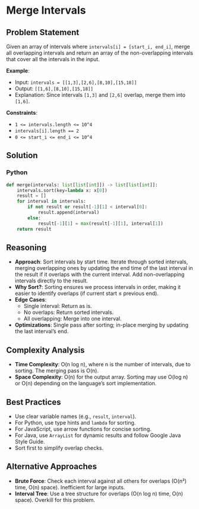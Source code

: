 # Merge Intervals

## Problem Statement
Given an array of intervals where `intervals[i] = [start_i, end_i]`, merge all overlapping intervals and return an array of the non-overlapping intervals that cover all the intervals in the input.

**Example**:
- Input: `intervals = [[1,3],[2,6],[8,10],[15,18]]`
- Output: `[[1,6],[8,10],[15,18]]`
- Explanation: Since intervals `[1,3]` and `[2,6]` overlap, merge them into `[1,6]`.

**Constraints**:
- `1 <= intervals.length <= 10^4`
- `intervals[i].length == 2`
- `0 <= start_i <= end_i <= 10^4`

## Solution

### Python
```python
def merge(intervals: list[list[int]]) -> list[list[int]]:
    intervals.sort(key=lambda x: x[0])
    result = []
    for interval in intervals:
        if not result or result[-1][1] < interval[0]:
            result.append(interval)
        else:
            result[-1][1] = max(result[-1][1], interval[1])
    return result
```

## Reasoning
- **Approach**: Sort intervals by start time. Iterate through sorted intervals, merging overlapping ones by updating the end time of the last interval in the result if it overlaps with the current interval. Add non-overlapping intervals directly to the result.
- **Why Sort?**: Sorting ensures we process intervals in order, making it easier to identify overlaps (if current start ≤ previous end).
- **Edge Cases**:
  - Single interval: Return as is.
  - No overlaps: Return sorted intervals.
  - All overlapping: Merge into one interval.
- **Optimizations**: Single pass after sorting; in-place merging by updating the last interval’s end.

## Complexity Analysis
- **Time Complexity**: O(n log n), where n is the number of intervals, due to sorting. The merging pass is O(n).
- **Space Complexity**: O(n) for the output array. Sorting may use O(log n) or O(n) depending on the language’s sort implementation.

## Best Practices
- Use clear variable names (e.g., `result`, `interval`).
- For Python, use type hints and `lambda` for sorting.
- For JavaScript, use arrow functions for concise sorting.
- For Java, use `ArrayList` for dynamic results and follow Google Java Style Guide.
- Sort first to simplify overlap checks.

## Alternative Approaches
- **Brute Force**: Check each interval against all others for overlaps (O(n²) time, O(n) space). Inefficient for large inputs.
- **Interval Tree**: Use a tree structure for overlaps (O(n log n) time, O(n) space). Overkill for this problem.